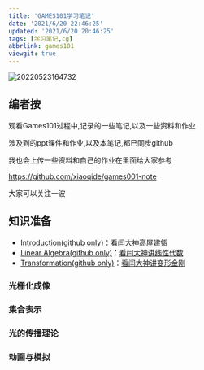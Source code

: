 ```yaml
---
title: 'GAMES101学习笔记'
date: '2021/6/20 22:46:25'
updated: '2021/6/20 20:46:25'
tags: [学习笔记,cg]
abbrlink: games101
viewgit: true
---
```


![20220523164732](https://pic.ours1984.top/img/20220523164732.png)

## 编者按

观看Games101过程中,记录的一些笔记,以及一些资料和作业

涉及到的ppt课件和作业,以及本笔记,都已同步github

我也会上传一些资料和自己的作业在里面给大家参考

<https://github.com/xiaoqide/games001-note>

大家可以关注一波
<!--more-->

## 知识准备

- [Introduction(github only)](games101-01.md)：[看闫大神高屋建瓴](https://blog.ours1984.top/posts/games101-01)
- [Linear Algebra(github only)](games101-02.md)：[看闫大神讲线性代数](https://blog.ours1984.top/posts/games101-02)
- [Transformation(github only)](games101-03.md)：[看闫大神讲变形金刚](https://blog.ours1984.top/posts/games101-03)

### 光栅化成像

### 集合表示

### 光的传播理论

### 动画与模拟

